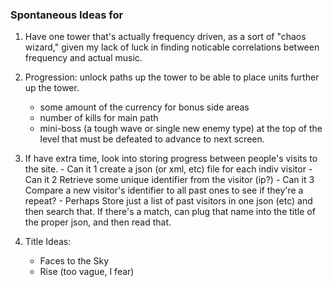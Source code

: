 ### Spontaneous Ideas for 

1. Have one tower that's actually frequency driven, as a sort of "chaos wizard," given my lack of luck in finding noticable correlations between frequency and actual music.

2. Progression: unlock paths up the tower to be able to place units further up the tower.
	- some amount of the currency for bonus side areas
	- number of kills for main path
	- mini-boss (a tough wave or single new enemy type) at the top of the level that must be defeated to advance to next screen. 

3. If have extra time, look into storing progress between people's visits to the site.
		- Can it 1 create a json (or xml, etc) file for each indiv visitor
		- Can it 2 Retrieve some unique identifier from the visitor (ip?)
		- Can it 3 Compare a new visitor's identifier to all past ones to see if they're a repeat?
			- Perhaps Store just a list of past visitors in one json (etc) and then search that. If there's a match, can plug that name into the title of the proper json, and then read that.

4. Title Ideas:
	- Faces to the Sky
	- Rise (too vague, I fear)